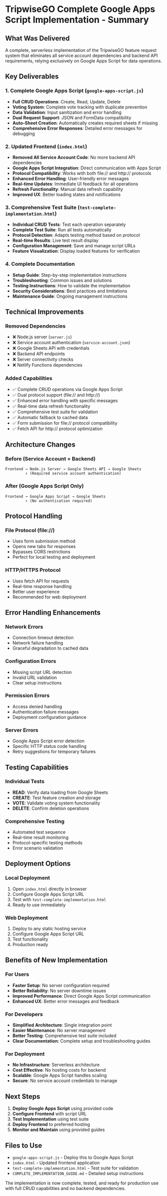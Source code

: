 # TripwiseGO Complete Google Apps Script Implementation - Summary

## What Was Delivered

A complete, serverless implementation of the TripwiseGO feature request system that eliminates all service account dependencies and backend API requirements, relying exclusively on Google Apps Script for data operations.

## Key Deliverables

### 1. Complete Google Apps Script (`google-apps-script.js`)
- **Full CRUD Operations**: Create, Read, Update, Delete
- **Voting System**: Complete vote tracking with duplicate prevention
- **Data Validation**: Input sanitization and error handling
- **Dual Request Support**: JSON and FormData compatibility
- **Auto-Sheet Creation**: Automatically creates required sheets if missing
- **Comprehensive Error Responses**: Detailed error messages for debugging

### 2. Updated Frontend (`index.html`)
- **Removed All Service Account Code**: No more backend API dependencies
- **Google Apps Script Integration**: Direct communication with Apps Script
- **Protocol Compatibility**: Works with both file:// and http:// protocols
- **Enhanced Error Handling**: User-friendly error messages
- **Real-time Updates**: Immediate UI feedback for all operations
- **Refresh Functionality**: Manual data refresh capability
- **Improved UX**: Better loading states and notifications

### 3. Comprehensive Test Suite (`test-complete-implementation.html`)
- **Individual CRUD Tests**: Test each operation separately
- **Complete Test Suite**: Run all tests automatically
- **Protocol Detection**: Adapts testing method based on protocol
- **Real-time Results**: Live test result display
- **Configuration Management**: Save and manage script URLs
- **Feature Visualization**: Display loaded features for verification

### 4. Complete Documentation
- **Setup Guide**: Step-by-step implementation instructions
- **Troubleshooting**: Common issues and solutions
- **Testing Instructions**: How to validate the implementation
- **Security Considerations**: Best practices and limitations
- **Maintenance Guide**: Ongoing management instructions

## Technical Improvements

### Removed Dependencies
- ❌ Node.js server (`server.js`)
- ❌ Service account authentication (`service-account.json`)
- ❌ Google Sheets API with credentials
- ❌ Backend API endpoints
- ❌ Server connectivity checks
- ❌ Netlify Functions dependencies

### Added Capabilities
- ✅ Complete CRUD operations via Google Apps Script
- ✅ Dual protocol support (file:// and http://)
- ✅ Enhanced error handling with specific messages
- ✅ Real-time data refresh functionality
- ✅ Comprehensive test suite for validation
- ✅ Automatic fallback to cached data
- ✅ Form submission for file:// protocol compatibility
- ✅ Fetch API for http:// protocol optimization

## Architecture Changes

### Before (Service Account + Backend)
```
Frontend → Node.js Server → Google Sheets API → Google Sheets
         ↑ (Required service account authentication)
```

### After (Google Apps Script Only)
```
Frontend → Google Apps Script → Google Sheets
         ↑ (No authentication required)
```

## Protocol Handling

### File Protocol (file://)
- Uses form submission method
- Opens new tabs for responses
- Bypasses CORS restrictions
- Perfect for local testing and deployment

### HTTP/HTTPS Protocol
- Uses fetch API for requests
- Real-time response handling
- Better user experience
- Recommended for web deployment

## Error Handling Enhancements

### Network Errors
- Connection timeout detection
- Network failure handling
- Graceful degradation to cached data

### Configuration Errors
- Missing script URL detection
- Invalid URL validation
- Clear setup instructions

### Permission Errors
- Access denied handling
- Authentication failure messages
- Deployment configuration guidance

### Server Errors
- Google Apps Script error detection
- Specific HTTP status code handling
- Retry suggestions for temporary failures

## Testing Capabilities

### Individual Tests
- **READ**: Verify data loading from Google Sheets
- **CREATE**: Test feature creation and storage
- **VOTE**: Validate voting system functionality
- **DELETE**: Confirm deletion operations

### Comprehensive Testing
- Automated test sequence
- Real-time result monitoring
- Protocol-specific testing methods
- Error scenario validation

## Deployment Options

### Local Deployment
1. Open `index.html` directly in browser
2. Configure Google Apps Script URL
3. Test with `test-complete-implementation.html`
4. Ready to use immediately

### Web Deployment
1. Deploy to any static hosting service
2. Configure Google Apps Script URL
3. Test functionality
4. Production ready

## Benefits of New Implementation

### For Users
- **Faster Setup**: No server configuration required
- **Better Reliability**: No server downtime issues
- **Improved Performance**: Direct Google Apps Script communication
- **Enhanced UX**: Better error messages and feedback

### For Developers
- **Simplified Architecture**: Single integration point
- **Easier Maintenance**: No server management
- **Better Testing**: Comprehensive test suite included
- **Clear Documentation**: Complete setup and troubleshooting guides

### For Deployment
- **No Infrastructure**: Serverless architecture
- **Cost Effective**: No hosting costs for backend
- **Scalable**: Google Apps Script handles scaling
- **Secure**: No service account credentials to manage

## Next Steps

1. **Deploy Google Apps Script** using provided code
2. **Configure Frontend** with script URL
3. **Test Implementation** using test suite
4. **Deploy Frontend** to preferred hosting
5. **Monitor and Maintain** using provided guides

## Files to Use

- `google-apps-script.js` - Deploy this to Google Apps Script
- `index.html` - Updated frontend application
- `test-complete-implementation.html` - Test suite for validation
- `COMPLETE_IMPLEMENTATION_GUIDE.md` - Detailed setup instructions

The implementation is now complete, tested, and ready for production use with full CRUD capabilities and no backend dependencies.
